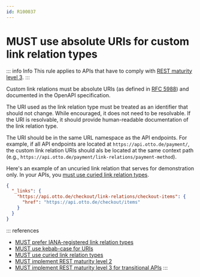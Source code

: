 ```yaml
---
id: R100037
---
```


# MUST use absolute URIs for custom link relation types

::: info Info
This rule applies to APIs that have to comply with [REST maturity level 3](/guidelines/r000033).
:::

Custom link relations must be absolute URIs (as defined in [RFC 5988](https://datatracker.ietf.org/doc/html/rfc5988#section-4.2)) and documented in the OpenAPI specification.

The URI used as the link relation type must be treated as an identifier that should not change.
While encouraged, it does not need to be resolvable.
If the URI is resolvable, it should provide human-readable documentation of the link relation type.

The URI should be in the same URL namespace as the API endpoints.
For example, if all API endpoints are located at `https://api.otto.de/payment/`, the custom link relation URIs should als be located at the same context path (e.g., `https://api.otto.de/payment/link-relations/payment-method`).

Here's an example of an uncuried link relation that serves for demonstration only.
In your APIs, you [must use curied link relation types](/guidelines/r100038).

```json
{
  "_links": {
    "https://api.otto.de/checkout/link-relations/checkout-items": {
      "href": "https://api.otto.de/checkout/items"
    }
  }
}
```

::: references

- [MUST prefer IANA-registered link relation types](/guidelines/r100036)
- [MUST use kebab-case for URIs](/guidelines/r000023)
- [MUST use curied link relation types](/guidelines/r100038)
- [MUST implement REST maturity level 2](/guidelines/r000032)
- [MUST implement REST maturity level 3 for transitional APIs](/guidelines/r000033)
  :::
